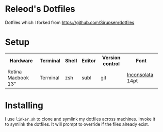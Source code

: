 # Releod's Dotfiles

Dotfiles which I forked from https://github.com/Sirupsen/dotfiles

# Setup

<table>
  <tr>
    <th>Hardware</th>
    <th>Terminal</th>
    <th>Shell</th>
    <th>Editor</th>
    <th>Version control</th>
    <th>Font</th>
  </tr>
  <tr>
    <td>Retina Macbook 13"</td>
    <td>Terminal</td>
    <td>zsh</td>
    <td>subl</td>
    <td>git</td>
    <td><a href="http://www.levien.com/type/myfonts/inconsolata.html">Inconsolata</a> 14pt</td>
  </tr>
</table>

# Installing

I use `linker.sh` to clone and symlink my dotfiles across machines. Invoke it to
symlink the dotfiles. It will prompt to override if the files already exist.
